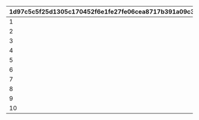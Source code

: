 |1d97c5c5f25d1305c170452f6e1fe27fe06cea8717b391a09c381fe844238f12|bf48029f0dfee2d365f275e5ab00f334720c1ad2d5875ee7e113ee004992a72f|920f19f66b153a779c2f30ff736cd7e7a7ae15e054de6952f2efb30f0ebb00bb|
| --- | --- | --- |
|1|1|50|
|2|51|200|
|3|201|500|
|4|501|3000|
|5|3001|10000|
|6|10001|20000|
|7|20001|30000|
|8|30001|40000|
|9|40001|60000|
|10|60001|-1|